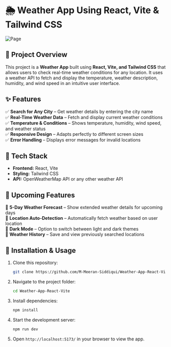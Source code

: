 # 🌦️ Weather App Using React, Vite & Tailwind CSS  
![Page](src/assets/images/image/page.png)  

## 📌 Project Overview  
This project is a **Weather App** built using **React, Vite, and Tailwind CSS** that allows users to check real-time weather conditions for any location. It uses a weather API to fetch and display the temperature, weather description, humidity, and wind speed in an intuitive user interface.  

## ✨ Features  
✅ **Search for Any City** – Get weather details by entering the city name  
✅ **Real-Time Weather Data** – Fetch and display current weather conditions  
✅ **Temperature & Conditions** – Shows temperature, humidity, wind speed, and weather status  
✅ **Responsive Design** – Adapts perfectly to different screen sizes  
✅ **Error Handling** – Displays error messages for invalid locations  

## 🔧 Tech Stack  
- **Frontend:** React, Vite  
- **Styling:** Tailwind CSS  
- **API:** OpenWeatherMap API or any other weather API  

## 🚀 Upcoming Features  
🔹 **5-Day Weather Forecast** – Show extended weather details for upcoming days  
🔹 **Location Auto-Detection** – Automatically fetch weather based on user location  
🔹 **Dark Mode** – Option to switch between light and dark themes  
🔹 **Weather History** – Save and view previously searched locations  

## 📂 Installation & Usage  
1. Clone this repository:  
   ```bash
   git clone https://github.com/M-Meeran-Siddiqui/Weather-App-React-Vite.git
   ```
2. Navigate to the project folder:  
   ```bash
   cd Weather-App-React-Vite
   ```

3. Install dependencies:  
   ```bash
   npm install
   ```

4. Start the development server:  
   ```bash
   npm run dev
   ```

5. Open `http://localhost:5173/` in your browser to view the app.  

